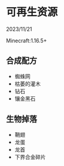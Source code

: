 # 可再生资源
2023/11/21

Minecraft:1.16.5+
## 合成配方
- 蜘蛛网
- 枯萎的灌木
- 钻石
- 镶金黑石
## 生物掉落
- 鞘翅
- 龙蛋
- 龙首
- 下界合金碎片
